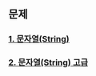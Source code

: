 ## 문제 

### [1. 문자열(String) ](test01/README.md)   
   
### [2. 문자열(String) 고급](test02/README.md)    
